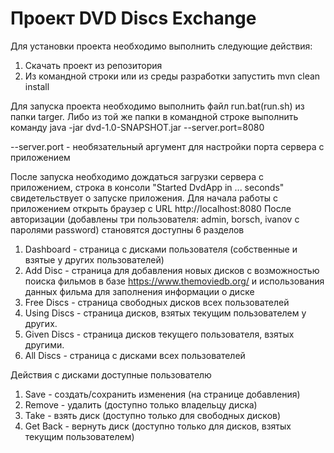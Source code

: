 # Проект DVD Discs Exchange

Для установки проекта необходимо выполнить следующие действия:
1. Скачать проект из репозитория
2. Из командной строки или из среды разработки запустить mvn clean install

Для запуска проекта необходимо выполнить файл run.bat(run.sh) из папки targer. Либо из той же папки в командной строке выполнить команду java -jar dvd-1.0-SNAPSHOT.jar --server.port=8080 

--server.port - необязательный аргумент для настройки порта сервера с приложением

После запуска необходимо дождаться загрузки сервера с приложением, строка в консоли "Started DvdApp in ... seconds" свидетельствует о запуске приложения.
Для начала работы с приложением открыть браузер с URL http://localhost:8080
После авторизации (добавлены три пользователя: admin, borsch, ivanov с паролями password) становятся доступны 6 разделов
1. Dashboard - страница с дисками пользователя (собственные и взятые у других пользователей)
2. Add Disc - страница для добавления новых дисков с возможностью поиска фильмов в базе https://www.themoviedb.org/ и использования данных фильма для заполнения информации о диске
3. Free Discs - страница свободных дисков всех пользователей
4. Using Discs - страница дисков, взятых текущим пользователем у других.
5. Given Discs - страница дисков текущего пользователя, взятых другими.
6. All Discs - страница с дисками всех пользователей

Действия с дисками доступные пользователю
1. Save - создать/сохранить изменения (на странице добавления)
2. Remove - удалить (доступно только владельцу диска)
3. Take - взять диск (доступно только для свободных дисков)
4. Get Back - вернуть диск (доступно только для дисков, взятых текущим пользователем)


